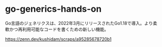# go-generics-hands-on
Go言語のジェネリクスは、2022年3月にリリースされたGo1.18で導入。より柔軟かつ再利用可能なコードを書くための新しい機能。

https://zenn.dev/kushidam/scraps/a95285678720b1